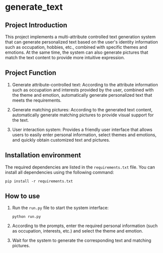 # generate_text



## Project Introduction

This project implements a multi-attribute controlled text generation system that can generate personalized text based on the user's identity information such as occupation, hobbies, etc., combined with specific themes and emotions. At the same time, the system can also generate pictures that match the text content to provide more intuitive expression.



## Project Function

1. Generate attribute-controlled text: According to the attribute information such as occupation and interests provided by the user, combined with the theme and emotion, automatically generate personalized text that meets the requirements.

2. Generate matching pictures: According to the generated text content, automatically generate matching pictures to provide visual support for the text.

3. User interaction system: Provides a friendly user interface that allows users to easily enter personal information, select themes and emotions, and quickly obtain customized text and pictures.

   

## Installation environment

The required dependencies are listed in the `requirements.txt` file. You can install all dependencies using the following command:

```
pip install -r requirements.txt
```



## How to use

1. Run the `run.py` file to start the system interface:

   ```
   python run.py
   ```

2. According to the prompts, enter the required personal information (such as occupation, interests, etc.) and select the theme and emotion.

3. Wait for the system to generate the corresponding text and matching pictures.

